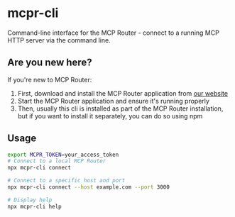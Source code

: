 # mcpr-cli

Command-line interface for the MCP Router - connect to a running MCP HTTP server via the command line.

## Are you new here?

If you're new to MCP Router:

1. First, download and install the MCP Router application from [our website](https://mcp-router.net)
2. Start the MCP Router application and ensure it's running properly
3. Then, usually this cli is installed as part of the MCP Router installation, but if you want to install it separately, you can do so using npm


## Usage

```bash
export MCPR_TOKEN=your_access_token
# Connect to a local MCP Router
npx mcpr-cli connect

# Connect to a specific host and port
npx mcpr-cli connect --host example.com --port 3000

# Display help
npx mcpr-cli help
```

